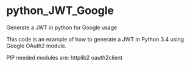 # python_JWT_Google
Generate a JWT in python for Google usage

This code is an example of how to generate a JWT in Python 3.4 using Google OAuth2 module.

PIP needed modules are:
httplib2
oauth2client
